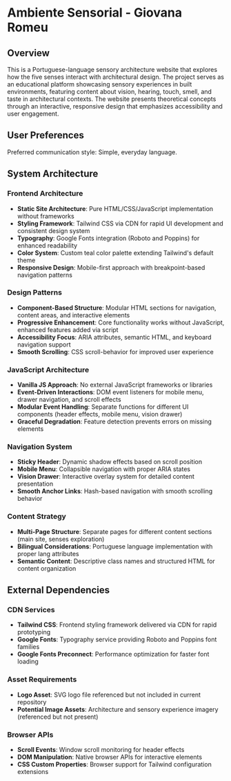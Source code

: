 # Ambiente Sensorial - Giovana Romeu

## Overview

This is a Portuguese-language sensory architecture website that explores how the five senses interact with architectural design. The project serves as an educational platform showcasing sensory experiences in built environments, featuring content about vision, hearing, touch, smell, and taste in architectural contexts. The website presents theoretical concepts through an interactive, responsive design that emphasizes accessibility and user engagement.

## User Preferences

Preferred communication style: Simple, everyday language.

## System Architecture

### Frontend Architecture
- **Static Site Architecture**: Pure HTML/CSS/JavaScript implementation without frameworks
- **Styling Framework**: Tailwind CSS via CDN for rapid UI development and consistent design system
- **Typography**: Google Fonts integration (Roboto and Poppins) for enhanced readability
- **Color System**: Custom teal color palette extending Tailwind's default theme
- **Responsive Design**: Mobile-first approach with breakpoint-based navigation patterns

### Design Patterns
- **Component-Based Structure**: Modular HTML sections for navigation, content areas, and interactive elements
- **Progressive Enhancement**: Core functionality works without JavaScript, enhanced features added via script
- **Accessibility Focus**: ARIA attributes, semantic HTML, and keyboard navigation support
- **Smooth Scrolling**: CSS scroll-behavior for improved user experience

### JavaScript Architecture
- **Vanilla JS Approach**: No external JavaScript frameworks or libraries
- **Event-Driven Interactions**: DOM event listeners for mobile menu, drawer navigation, and scroll effects
- **Modular Event Handling**: Separate functions for different UI components (header effects, mobile menu, vision drawer)
- **Graceful Degradation**: Feature detection prevents errors on missing elements

### Navigation System
- **Sticky Header**: Dynamic shadow effects based on scroll position
- **Mobile Menu**: Collapsible navigation with proper ARIA states
- **Vision Drawer**: Interactive overlay system for detailed content presentation
- **Smooth Anchor Links**: Hash-based navigation with smooth scrolling behavior

### Content Strategy
- **Multi-Page Structure**: Separate pages for different content sections (main site, senses exploration)
- **Bilingual Considerations**: Portuguese language implementation with proper lang attributes
- **Semantic Content**: Descriptive class names and structured HTML for content organization

## External Dependencies

### CDN Services
- **Tailwind CSS**: Frontend styling framework delivered via CDN for rapid prototyping
- **Google Fonts**: Typography service providing Roboto and Poppins font families
- **Google Fonts Preconnect**: Performance optimization for faster font loading

### Asset Requirements
- **Logo Asset**: SVG logo file referenced but not included in current repository
- **Potential Image Assets**: Architecture and sensory experience imagery (referenced but not present)

### Browser APIs
- **Scroll Events**: Window scroll monitoring for header effects
- **DOM Manipulation**: Native browser APIs for interactive elements
- **CSS Custom Properties**: Browser support for Tailwind configuration extensions